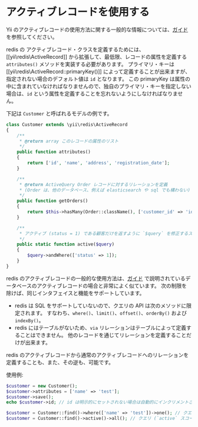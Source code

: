 アクティブレコードを使用する
============================

Yii のアクティブレコードの使用方法に関する一般的な情報については、[ガイド](https://www.yiiframework.com/doc/guide/2.0/ja/db-active-record) を参照してください。

redis の アクティブレコード・クラスを定義するためには、[[yii\redis\ActiveRecord]] から拡張して、最低限、レコードの属性を定義する `attributes()` メソッドを実装する必要があります。
プライマリ・キーは [[yii\redis\ActiveRecord::primaryKey()]] によって定義することが出来ますが、指定されない場合のデフォルト値は `id` となります。
この primaryKey は属性の中に含まれていなければなりませんので、独自のプライマリ・キーを指定しない場合は、`id` という属性を定義することを忘れないようにしなければなりません。

下記は `Customer` と呼ばれるモデルの例です。

```php
class Customer extends \yii\redis\ActiveRecord
{
    /**
     * @return array このレコードの属性のリスト
     */
    public function attributes()
    {
        return ['id', 'name', 'address', 'registration_date'];
    }

    /**
     * @return ActiveQuery Order レコードに対するリレーションを定義
     * (Order は、他のデータベース、例えば elasticsearch や sql でも構わない)
     */
    public function getOrders()
    {
        return $this->hasMany(Order::className(), ['customer_id' => 'id']);
    }

    /**
     * アクティブ (status = 1) である顧客だけを返すように `$query` を修正するスコープを定義
     */
    public static function active($query)
    {
        $query->andWhere(['status' => 1]);
    }
}
```

redis のアクティブレコードの一般的な使用方法は、[ガイド](https://www.yiiframework.com/doc/guide/2.0/ja/db-active-record) で説明されているデータベースのアクティブレコードの場合と非常によく似ています。
次の制限を除けば、同じインタフェイスと機能をサポートしています。

- redis は SQL をサポートしていないので、クエリの API は次のメソッドに限定されます。
  すなわち、`where()`、`limit()`、`offset()`、`orderBy()` および `indexBy()`。
- redis にはテーブルがないため、`via` リレーションはテーブルによって定義することはできません。
  他のレコードを通じてリレーションを定義することだけが出来ます。

redis のアクティブレコードから通常のアクティブレコードへのリレーションを定義することも、また、その逆も、可能です。

使用例:

```php
$customer = new Customer();
$customer->attributes = ['name' => 'test'];
$customer->save();
echo $customer->id; // id は明示的にセットされない場合は自動的にインクリメントされる

$customer = Customer::find()->where(['name' => 'test'])->one(); // クエリによって検索
$customer = Customer::find()->active()->all(); // クエリ (`active` スコープを使用) によって全て検索
```
